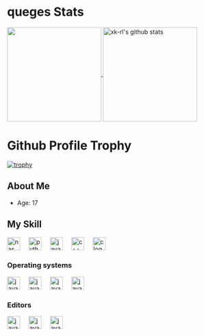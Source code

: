 # queges Stats
  
  <a href="https://github.com/xk-rl" >
    <img align="center" src="https://github-readme-stats.vercel.app/api/top-langs/?username=queges&hide=ASP.NET,jupyter%20notebook&count_private=false&theme=gruvbox&hide_border=true" height="220px" style="border: none !important;" />
  </a>
  <a href="https://github.com/xk-rl">
   <img align="center" src="https://github-readme-stats.vercel.app/api?username=queges&count_private=true&hide=stars&show_icons=true&theme=gruvbox&line_height=27&hide_border=true" alt="xk-rl's github stats" height="220px" style="border: none !important;" />
  </a>

# Github Profile Trophy
[![trophy](https://github-profile-trophy.vercel.app/?username=queges&theme=gruvbox&margin-w=10&no-frame=true)](https://github.com/queges)

## About Me
  - Age: 17

## My Skill
<div align="left">
  <img src="https://upload.wikimedia.org/wikipedia/commons/thumb/4/48/Netwide_Assembler.svg/1200px-Netwide_Assembler.svg.png" height="30" alt="nasm logo"  />
  <img width="12" />
  <img src="https://cdn.jsdelivr.net/gh/devicons/devicon/icons/python/python-original.svg" height="30" alt="python logo"  />
  <img width="12" />
  <img src="https://cdn.jsdelivr.net/gh/devicons/devicon/icons/java/java-original.svg" height="30" alt="java logo" />
  <img width="12" />
  <img src="https://cdn.jsdelivr.net/gh/devicons/devicon/icons/cplusplus/cplusplus-original.svg" height="30" alt="c++ logo" />
  <img width="12" />
  <img src="https://cdn.jsdelivr.net/gh/devicons/devicon/icons/c/c-original.svg" height="30" alt="c logo" />
</div>

### Operating systems
<div align="left">
  <img src="https://cdn.jsdelivr.net/gh/devicons/devicon/icons/linux/linux-original.svg" height="30" alt="javascript logo"  />
  <img width="12" />
  <img src="https://cdn.jsdelivr.net/gh/devicons/devicon/icons/debian/debian-original.svg" height="30" alt="javascript logo"  />
  <img width="12" />
  <img src="https://cdn.jsdelivr.net/gh/devicons/devicon/icons/windows11/windows11-original.svg" height="30" alt="javascript logo"  />
  <img width="12" />
<img src="https://cdn.jsdelivr.net/gh/devicons/devicon/icons/apple/apple-original.svg" height="30" alt="javascript logo"  />
  <img width="12" />
</div>

### Editors
<div align="left">

  <img src="https://cdn.jsdelivr.net/gh/devicons/devicon/icons/neovim/neovim-original.svg" height="30" alt="javascript logo"  />
  <img width="12" />
  <img src="https://cdn.jsdelivr.net/gh/devicons/devicon/icons/vim/vim-original.svg" height="30" alt="javascript logo"  />
  <img width="12" />
  <img src="https://cdn.jsdelivr.net/gh/devicons/devicon/icons/vscode/vscode-original.svg" height="30" alt="javascript logo"  />
  <img width="12" />
</div>
